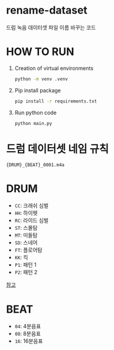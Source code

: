 # rename-dataset

드럼 녹음 데이터셋 파일 이름 바꾸는 코드

# HOW TO RUN

1. Creation of virtual environments
   ```bash
   python -m venv .venv
   ```
1. Pip install package
   ```bash
   pip install -r requirements.txt
   ```
1. Run python code
   ```bash
   python main.py
   ```

# 드럼 데이터셋 네임 규칙

```
{DRUM}_{BEAT}_0001.m4a
```

# DRUM

- `CC`: 크래쉬 심벌
- `HH`: 하이헷
- `RC`: 라이드 심벌
- `ST`: 스몰탐
- `MT`: 미들탐
- `SD`: 스네어
- `FT`: 플로어탐
- `KK`: 킥
- `P1`: 패턴 1
- `P2`: 패턴 2

[참고](https://iewha-my.sharepoint.com/:x:/r/personal/jiyoung_06_i_ewha_ac_kr/_layouts/15/Doc.aspx?sourcedoc=%7B0455C17B-0AE5-4A32-AF51-305230A91591%7D&file=Labeling.xlsx&action=default&mobileredirect=true)

# BEAT

- `04`: 4분음표
- `08`: 8분음표
- `16`: 16분음표
